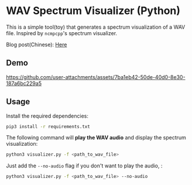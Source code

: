 # WAV Spectrum Visualizer (Python)

This is a simple tool(toy) that generates a spectrum visualization of a WAV file. Inspired by `ncmpcpp`'s spectrum visualizer.

Blog post(Chinese): [Here](https://blog.soulter.top/posts/visualize-music.html)


## Demo

https://github.com/user-attachments/assets/7ba1eb42-50de-40d0-8e30-187a6bc229a5

## Usage

Install the required dependencies:

```bash
pip3 install -r requirements.txt
```

The following command will **play the WAV audio** and display the spectrum visualization:
```bash
python3 visualizer.py -f <path_to_wav_file>
```

Just add the `--no-audio` flag if you don't want to play the audio, :

```bash
python3 visualizer.py -f <path_to_wav_file> --no-audio
```
